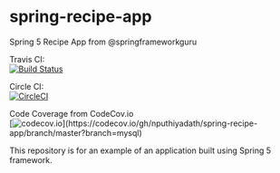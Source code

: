 # spring-recipe-app

Spring 5 Recipe App from @springframeworkguru

Travis CI: \
[![Build Status](https://travis-ci.org/nputhiyadath/spring-recipe-app.svg?branch=mysql)](https://travis-ci.org/nputhiyadath/spring-recipe-app)

Circle CI: \
[![CircleCI](https://circleci.com/gh/nputhiyadath/spring-recipe-app.svg?style=svg)](https://circleci.com/gh/nputhiyadath/spring-recipe-app)

Code Coverage from CodeCov.io \
[![codecov.io](https://codecov.io/gh/nputhiyadath/spring-recipe-app/branch/master/graphs/badge.svg?)](https://codecov.io/gh/nputhiyadath/spring-recipe-app/branch/master?branch=mysql)

This repository is for an example of an application built using Spring 5 framework.
